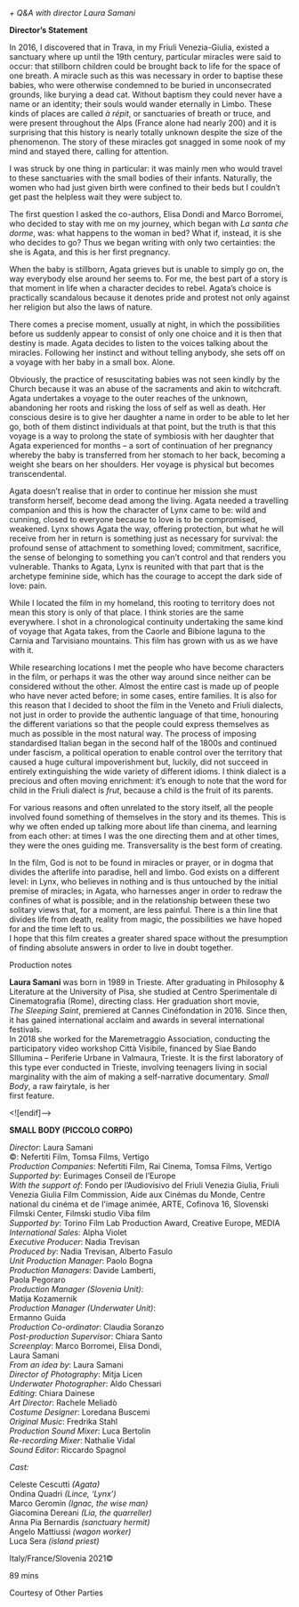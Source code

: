 

_+ Q&A with director Laura Samani_

**Director’s Statement**

In 2016, I discovered that in Trava, in my Friuli Venezia-Giulia, existed a sanctuary where up until the 19th century, particular miracles were said to occur: that stillborn children could be brought back to life for the space of one breath. A miracle such as this was necessary in order to baptise these babies, who were otherwise condemned to be buried in unconsecrated grounds, like burying a dead cat. Without baptism they could never have a name or an identity; their souls would wander eternally in Limbo. These kinds of places are called _à_ _répit_, or sanctuaries of breath or truce, and were present throughout the Alps (France alone had nearly 200) and it is surprising that this history is nearly totally unknown despite the size of the phenomenon. The story of these miracles got snagged in some nook of my mind and stayed there, calling  for attention.

I was struck by one thing in particular: it was mainly men who would travel to these sanctuaries with the small bodies of their infants. Naturally, the women who had just given birth were confined to their beds but I couldn’t get past the helpless wait they were subject to.

The first question I asked the co-authors, Elisa Dondi and Marco Borromei, who decided to stay with me on my journey, which began with _La santa che dorme_, was: what happens to the woman in bed? What if, instead, it is she who decides to go? Thus we began writing with only two certainties: the she is Agata, and this is her first pregnancy.

When the baby is stillborn, Agata grieves but is unable to simply go on, the way everybody else around her seems to. For me, the best part of a story is that moment in life when a character decides to rebel. Agata’s choice is practically scandalous because it denotes pride and protest not only against her religion but also the laws of nature.

There comes a precise moment, usually at night, in which the possibilities before us suddenly appear to consist of only one choice and it is then that destiny is made. Agata decides to listen to the voices talking about the miracles. Following her instinct and without telling anybody, she sets off on a voyage with her baby in a small box. Alone.

Obviously, the practice of resuscitating babies was not seen kindly by the Church because it was an abuse of the sacraments and akin to witchcraft. Agata undertakes a voyage to the outer reaches of the unknown, abandoning her roots and risking the loss of self as well as death. Her conscious desire is to give her daughter a name in order to be able to let her go, both of them distinct individuals at that point, but the truth is that this voyage is a way to prolong the state of symbiosis with her daughter that Agata experienced for months – a sort of continuation of her pregnancy whereby the baby is transferred from her stomach to her back, becoming a weight she bears on her shoulders. Her voyage is physical but becomes transcendental.

Agata doesn’t realise that in order to continue her mission she must transform herself, become dead among the living. Agata needed a travelling companion and this is how the character of Lynx came to be: wild and cunning, closed to everyone because to love is to be compromised, weakened. Lynx shows Agata the way, offering protection, but what he will receive from her in return is something just as necessary for survival: the profound sense of attachment to something loved; commitment, sacrifice, the sense of belonging to something you can’t control and that renders you vulnerable. Thanks to Agata, Lynx is reunited with that part that is the archetype feminine side, which has the courage to accept the dark side of love: pain.

While I located the film in my homeland, this rooting to territory does not mean this story is only of that place. I think stories are the same everywhere. I shot in a chronological continuity undertaking the same kind of voyage that Agata takes, from the Caorle and Bibione laguna to the Carnia and Tarvisiano mountains. This film has grown with us as we have with it.

While researching locations I met the people who have become characters in the film, or perhaps it was the other way around since neither can be considered without the other. Almost the entire cast is made up of people who have never acted before; in some cases, entire families. It is also for this reason that I decided to shoot the film in the Veneto and Friuli dialects, not just in order to provide the authentic language of that time, honouring the different variations so that the people could express themselves as much as possible in the most natural way. The process of imposing standardised Italian began in the second half of the 1800s and continued under fascism, a political operation to enable control over the territory that caused a huge cultural impoverishment but, luckily, did not succeed in entirely extinguishing the wide variety of different idioms. I think dialect is a precious and often moving enrichment: it’s enough to note that the word for child in the Friuli dialect is _frut_, because a child is the fruit of its parents.

For various reasons and often unrelated to the story itself, all the people involved found something of themselves in the story and its themes. This is why we often ended up talking more about life than cinema, and learning from each other: at times I was the one directing them and at other times, they were the ones guiding me. Transversality is the best form of creating.

In the film, God is not to be found in miracles or prayer, or in dogma that divides the afterlife into paradise, hell and limbo. God exists on a different level: in Lynx, who believes in nothing and is thus untouched by the initial premise of miracles; in Agata, who harnesses anger in order to redraw the confines of what is possible; and in the relationship between these two solitary views that, for a moment, are less painful. There is a thin line that divides life from death, reality from magic, the possibilities we have hoped for and the time left to us.  
I hope that this film creates a greater shared space without the presumption of finding absolute answers in order to live in doubt together.

Production notes

**Laura Samani** was born in 1989 in Trieste. After graduating in Philosophy & Literature at the University of Pisa, she studied at Centro Sperimentale di Cinematografia (Rome), directing class. Her graduation short movie,  
_The_ _Sleeping Saint_, premiered at Cannes Cinéfondation in 2016. Since then, it has gained international acclaim and awards in several international festivals.  
In 2018 she worked for the Maremetraggio Association, conducting the participatory video workshop Città Visibile, financed by Siae Bando SIllumina – Periferie Urbane in Valmaura, Trieste. It is the first laboratory of this type ever conducted in Trieste, involving teenagers living in social marginality with the aim of making a self-narrative documentary. _Small Body_, a raw fairytale, is her  
first feature.

<![endif]-->

**SMALL BODY (PICCOLO CORPO)**

_Director_: Laura Samani  
©: Nefertiti Film, Tomsa Films, Vertigo  
_Production Companies_: Nefertiti Film, Rai Cinema, Tomsa Films, Vertigo  
_Supported by_: Eurimages Conseil de l’Europe  
_With the support of_: Fondo per l’Audiovisivo del Friuli Venezia Giulia, Friuli Venezia Giulia Film Commission, Aide aux Cinémas du Monde, Centre national du cinéma et de l'image animée, ARTE, Cofinova 16, Slovenski Filmski Center, Filmski studio Viba film  
_Supported by_: Torino Film Lab Production Award, Creative Europe, MEDIA  
_International Sales_: Alpha Violet  
_Executive Producer_: Nadia Trevisan  
_Produced by_: Nadia Trevisan, Alberto Fasulo  
_Unit Production Manager_: Paolo Bogna  
_Production Managers_: Davide Lamberti,  
Paola Pegoraro  
_Production Manager (Slovenia Unit)_:  
Matija Kozamernik  
_Production Manager (Underwater Unit)_:  
Ermanno Guida  
_Production Co-ordinator_: Claudia Soranzo  
_Post-production Supervisor_: Chiara Santo  
_Screenplay_: Marco Borromei, Elisa Dondi,  
Laura Samani  
_From an idea by_: Laura Samani  
_Director of Photography_: Mitja Licen  
_Underwater Photographer_: Aldo Chessari  
_Editing_: Chiara Dainese  
_Art Director_: Rachele Meliadò  
_Costume Designer_: Loredana Buscemi  
_Original Music_: Fredrika Stahl  
_Production Sound Mixer_: Luca Bertolin  
_Re-recording Mixer_: Nathalie Vidal  
_Sound Editor_: Riccardo Spagnol

_Cast:_

Celeste Cescutti _(Agata)_  
Ondina Quadri _(Lince, ‘Lynx’)_  
Marco Geromin _(Ignac, the wise man)_  
Giacomina Dereani _(Lia, the quarreller)_  
Anna Pia Bernardis _(sanctuary hermit)_  
Angelo Mattiussi _(wagon worker)_  
Luca Sera _(island priest)_

Italy/France/Slovenia 2021©

89 mins

Courtesy of Other Parties
<!--stackedit_data:
eyJoaXN0b3J5IjpbLTE3NzQxMzUyNzldfQ==
-->